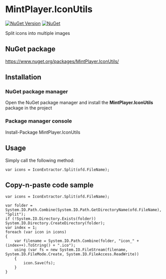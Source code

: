 # MintPlayer.IconUtils
[![NuGet Version](https://img.shields.io/nuget/v/MintPlayer.IconUtils.svg?style=flat)](https://www.nuget.org/packages/MintPlayer.IconUtils)
[![NuGet](https://img.shields.io/nuget/dt/MintPlayer.IconUtils.svg?style=flat)](https://www.nuget.org/packages/MintPlayer.IconUtils)

Split icons into multiple images
## NuGet package
https://www.nuget.org/packages/MintPlayer.IconUtils/
## Installation
### NuGet package manager
Open the NuGet package manager and install the **MintPlayer.IconUtils** package in the project
### Package manager console
Install-Package MintPlayer.IconUtils
## Usage
Simply call the following method:

    var icons = IconExtractor.Split(ofd.FileName);

## Copy-n-paste code sample

    var icons = IconExtractor.Split(ofd.FileName);

    var folder = System.IO.Path.Combine(System.IO.Path.GetDirectoryName(ofd.FileName), "Split");
    if (!System.IO.Directory.Exists(folder)) System.IO.Directory.CreateDirectory(folder);
    var index = 1;
    foreach (var icon in icons)
    {
        var filename = System.IO.Path.Combine(folder, "icon_" + (index++).ToString() + ".ico");
        using (var fs = new System.IO.FileStream(filename, System.IO.FileMode.Create, System.IO.FileAccess.ReadWrite))
        {
            icon.Save(fs);
        }
    }
